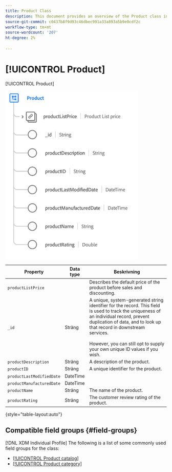 ```yaml
---
title: Product Class
description: This document provides an overview of the Product class in Experience Data Model (XDM).
source-git-commit: c0437b8f9d93c46dbec991a33a893a5b9e0cdf2c
workflow-type: tm+mt
source-wordcount: '207'
ht-degree: 2%

---
```


# [!UICONTROL Product]

[!UICONTROL Product]

![](../images/classes/product.png)

| Property | Data type | Beskrivning |
| --- | --- | --- |
| `productListPrice` | [](../data-types/currency.md) | Describes the default price of the product before sales and discounting. |
| `_id` | Sträng | A unique, system-generated string identifier for the record. This field is used to track the uniqueness of an individual record, prevent duplication of data, and to look up that record in downstream services.<br><br> However, you can still opt to supply your own unique ID values if you wish. |
| `productDescription` | Sträng | A description of the product. |
| `productID` | Sträng | A unique identifier for the product. |
| `productLastModifiedDate` | DateTime | [](https://datatracker.ietf.org/doc/html/rfc3339) |
| `productManufacturedDate` | DateTime | [](https://datatracker.ietf.org/doc/html/rfc3339) |
| `productName` | Sträng | The name of the product. |
| `productRating` | Sträng | The customer review rating of the product. |

{style=&quot;table-layout:auto&quot;}

## Compatible field groups {#field-groups}

[!DNL XDM Individual Profile] The following is a list of some commonly used field groups for the class:

* [[!UICONTROL Product catalog]](../field-groups/product/product-catalog.md)
* [[!UICONTROL Product category]](../field-groups/product/product-category.md)
